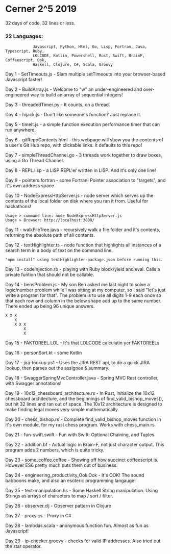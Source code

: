 # Cerner 2^5 2019

32 days of code, 32 lines or less.

### 22 Languages:
```
            Javascript, Python, Html, Go, Lisp, Fortran, Java, Typescript, Ruby,
            LOLCODE, Kotlin, Powershell, Rust, Swift, BrainF, Coffeescript, Ook,
            Haskell, Clojure, C#, Scala, Groovy
```
Day 1 - SetTimeouts.js - Slam multiple setTimeouts into your browser-based Javascript faster!

Day 2 - BuildArray.js - Welcome to "w" an under-engineered and over-engineered way to build an array of sequential integers!

Day 3 - threadedTimer.py - It counts, on a thread.

Day 4 - hijack.js - Don't like someone's function?  Just replace it.

Day 5 - timeIt.js - a simple function execution performance timer that can run anywhere.

Day 6 - gitRepoContents.html - this webpage will show you the contents of a user's Git Hub repo, with clickable links.  It defaults to this repo!

Day 7 - simpleThreadChannel.go - 3 threads work together to draw boxes, using a Go Thread Channel.

Day 8 - REPL.lisp - a LISP REPL'er written in LISP.  And it's only one line!

Day 9 - pointers.fortran - some Fortran!  Pointer association to "targets", and it's own address space

Day 10 - NodeExpressHttpServer.js - node server which serves up the contents of the local folder on disk where you ran it from.  Useful for hackathons!
    
    Usage > command line: node NodeExpressHttpServer.js
    Usage > Browser: http://localhost:3000/

Day 11 - walkFileTree.java - recursively walk a file folder and it's contents, returning the absolute path of all contents.

Day 12 - textHighlighter.ts - node function that highlights all instances of a search term in a body of text on the command line.

    "npm install" using textHighlighter-package.json before running this.

Day 13 - codeInjection.rb - playing with Ruby block/yield and eval.  Calls a private funtion that should not be callable.

Day 14 - bensProblem.js - My son Ben asked me last night to solve a logic/number problem while I was sitting at my computer, so I said "let's just write a program for that".  The problem is to use all digits 1-9 each once so that each row and column in the below shape add up to the same number.  There ended up being 96 unique answers.

    X X X
        X
        X X X
            X
            X

Day 15 - FAKTOREEL.LOL - It's that LOLCODE calculatin yer FAKTOREELs

Day 16 - personSort.kt - some Kotlin

Day 17 - jira-lookup.ps1 - Uses the JIRA REST api, to do a quick JIRA lookup, then parses out the assignee & summary.

Day 18 - SwaggerSpringMvcController.java - Spring MVC Rest controller, with Swagger annotations!

Day 19 - 10x12_chessboard_architecture.rs - In Rust, initialize the 10x12 chessboard architecture, and the beginnings of find_valid_bishop_moves(), but hit 32 lines and ran out of space.  The 10x12 architecture is designed to make finding legal moves very simple mathematically.

Day 20 - chess_bishop.rs - Complete find_valid_bishop_moves function in it's own module, for my rust chess program.  Works with chess_main.rs.

Day 21 - fun-swift.swift - Fun with Swift: Optional Chaining, and Tuples.

Day 22 - addition.bf - Actual logic in Brain-F, not just character output.  This program adds 2 numbers, which is quite tricky.

Day 23 - some_coffee.coffee - Showing off how succinct coffeescript is.  However ES6 pretty much puts them out of business.

Day 24 - engineering_productivity_Ook.Ook - It's OOK!  The sound babboons make, and also an esoteric programming langauge!

Day 25 - text-manipulation.hs - Some Haskell String manipulation.  Using Strings as arrays of characters to map / sort / filter.

Day 26 - observer.clj - Observer pattern in Clojure

Day 27 - proxy.cs - Proxy in C#

Day 28 - lambdas.scala - anonymous function fun.  Almost as fun as Javascript!

Day 29 - ip-checker.groovy - checks for valid IP addresses.  Also tried out the star operator.
